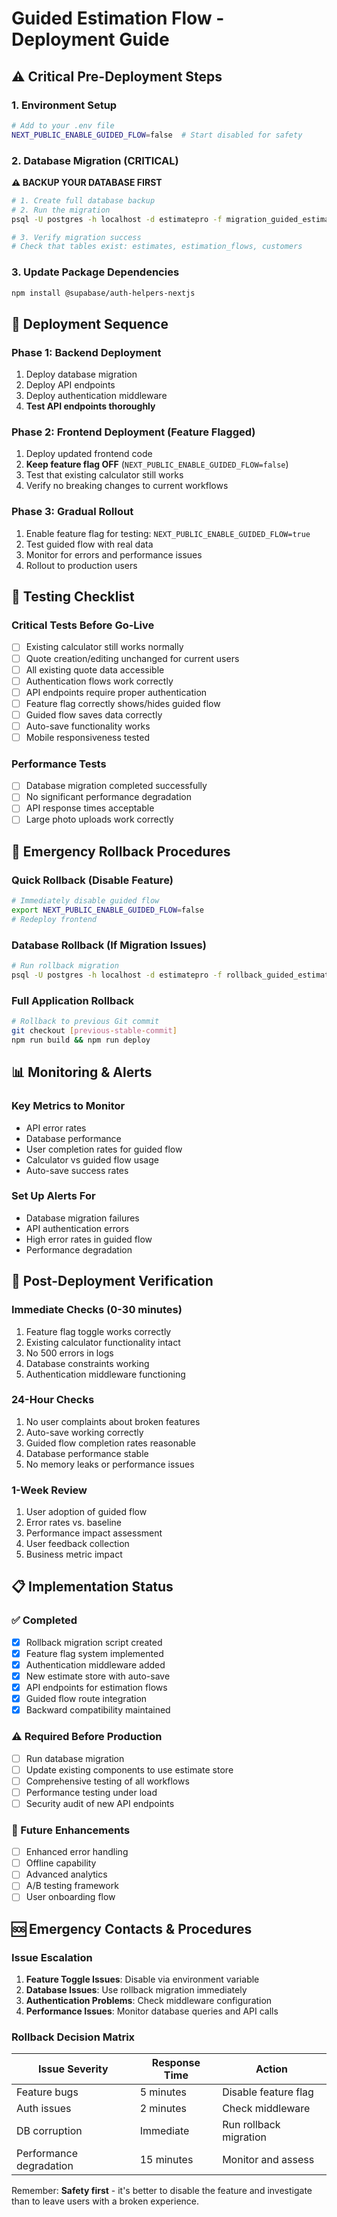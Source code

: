 # Guided Estimation Flow - Deployment Guide

## ⚠️ Critical Pre-Deployment Steps

### 1. Environment Setup

```bash
# Add to your .env file
NEXT_PUBLIC_ENABLE_GUIDED_FLOW=false  # Start disabled for safety
```

### 2. Database Migration (CRITICAL)

**⚠️ BACKUP YOUR DATABASE FIRST**

```bash
# 1. Create full database backup
# 2. Run the migration
psql -U postgres -h localhost -d estimatepro -f migration_guided_estimation_flow.sql

# 3. Verify migration success
# Check that tables exist: estimates, estimation_flows, customers
```

### 3. Update Package Dependencies

```bash
npm install @supabase/auth-helpers-nextjs
```

## 🚀 Deployment Sequence

### Phase 1: Backend Deployment

1. Deploy database migration
2. Deploy API endpoints
3. Deploy authentication middleware
4. **Test API endpoints thoroughly**

### Phase 2: Frontend Deployment (Feature Flagged)

1. Deploy updated frontend code
2. **Keep feature flag OFF** (`NEXT_PUBLIC_ENABLE_GUIDED_FLOW=false`)
3. Test that existing calculator still works
4. Verify no breaking changes to current workflows

### Phase 3: Gradual Rollout

1. Enable feature flag for testing: `NEXT_PUBLIC_ENABLE_GUIDED_FLOW=true`
2. Test guided flow with real data
3. Monitor for errors and performance issues
4. Rollout to production users

## 🔧 Testing Checklist

### Critical Tests Before Go-Live

- [ ] Existing calculator still works normally
- [ ] Quote creation/editing unchanged for current users
- [ ] All existing quote data accessible
- [ ] Authentication flows work correctly
- [ ] API endpoints require proper authentication
- [ ] Feature flag correctly shows/hides guided flow
- [ ] Guided flow saves data correctly
- [ ] Auto-save functionality works
- [ ] Mobile responsiveness tested

### Performance Tests

- [ ] Database migration completed successfully
- [ ] No significant performance degradation
- [ ] API response times acceptable
- [ ] Large photo uploads work correctly

## 🚨 Emergency Rollback Procedures

### Quick Rollback (Disable Feature)

```bash
# Immediately disable guided flow
export NEXT_PUBLIC_ENABLE_GUIDED_FLOW=false
# Redeploy frontend
```

### Database Rollback (If Migration Issues)

```bash
# Run rollback migration
psql -U postgres -h localhost -d estimatepro -f rollback_guided_estimation_flow.sql
```

### Full Application Rollback

```bash
# Rollback to previous Git commit
git checkout [previous-stable-commit]
npm run build && npm run deploy
```

## 📊 Monitoring & Alerts

### Key Metrics to Monitor

- API error rates
- Database performance
- User completion rates for guided flow
- Calculator vs guided flow usage
- Auto-save success rates

### Set Up Alerts For

- Database migration failures
- API authentication errors
- High error rates in guided flow
- Performance degradation

## 🔄 Post-Deployment Verification

### Immediate Checks (0-30 minutes)

1. Feature flag toggle works correctly
2. Existing calculator functionality intact
3. No 500 errors in logs
4. Database constraints working
5. Authentication middleware functioning

### 24-Hour Checks

1. No user complaints about broken features
2. Auto-save working correctly
3. Guided flow completion rates reasonable
4. Database performance stable
5. No memory leaks or performance issues

### 1-Week Review

1. User adoption of guided flow
2. Error rates vs. baseline
3. Performance impact assessment
4. User feedback collection
5. Business metric impact

## 📋 Implementation Status

### ✅ Completed

- [x] Rollback migration script created
- [x] Feature flag system implemented
- [x] Authentication middleware added
- [x] New estimate store with auto-save
- [x] API endpoints for estimation flows
- [x] Guided flow route integration
- [x] Backward compatibility maintained

### ⚠️ Required Before Production

- [ ] Run database migration
- [ ] Update existing components to use estimate store
- [ ] Comprehensive testing of all workflows
- [ ] Performance testing under load
- [ ] Security audit of new API endpoints

### 🔮 Future Enhancements

- [ ] Enhanced error handling
- [ ] Offline capability
- [ ] Advanced analytics
- [ ] A/B testing framework
- [ ] User onboarding flow

## 🆘 Emergency Contacts & Procedures

### Issue Escalation

1. **Feature Toggle Issues**: Disable via environment variable
2. **Database Issues**: Use rollback migration immediately
3. **Authentication Problems**: Check middleware configuration
4. **Performance Issues**: Monitor database queries and API calls

### Rollback Decision Matrix

| Issue Severity          | Response Time | Action                 |
| ----------------------- | ------------- | ---------------------- |
| Feature bugs            | 5 minutes     | Disable feature flag   |
| Auth issues             | 2 minutes     | Check middleware       |
| DB corruption           | Immediate     | Run rollback migration |
| Performance degradation | 15 minutes    | Monitor and assess     |

Remember: **Safety first** - it's better to disable the feature and investigate than to leave users with a broken experience.

